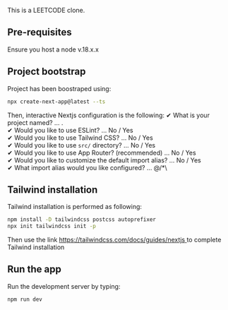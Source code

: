 This is a LEETCODE clone.

## Pre-requisites
Ensure you host a node v.18.x.x

## Project bootstrap
Project has been boostraped using:
```bash
npx create-next-app@latest --ts
````

Then, interactive Nextjs configuration is the following:
✔ What is your project named? … .\
✔ Would you like to use ESLint? … No / Yes\
✔ Would you like to use Tailwind CSS? … No / Yes\
✔ Would you like to use `src/` directory? … No / Yes\
✔ Would you like to use App Router? (recommended) … No / Yes\
✔ Would you like to customize the default import alias? … No / Yes\
✔ What import alias would you like configured? … @/*\

## Tailwind installation

Tailwind installation is performed as following:

```bash
npm install -D tailwindcss postcss autoprefixer
npx init tailwindcss init -p
````

Then use the link [https://tailwindcss.com/docs/guides/nextjs ](https://tailwindcss.com/docs/guides/nextjs) to complete Tailwind installation







## Run the app

Run the development server by typing:

```bash
npm run dev
```

